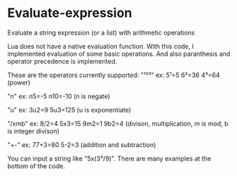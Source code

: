 # Evaluate-expression
Evaluate a string expression (or a list) with arithmetic operations

Lua does not have a native evaluation function.
With this code, I implemented evaluation of some basic operations.
And also paranthesis and operator precedence is implemented.

These are the operators currently supported:
"¹²³"   ex: 5¹=5  6²=36 4³=64           (power)

"n"     ex: n5=-5 n10=-10               (n is negate)

"u"     ex: 3u2=9 5u3=125               (u is exponentiate)

"/xmb"  ex: 8/2=4 5x3=15  9m2=1 9b2=4   (divison, multiplication, m is mod, b is integer divison)

"+-"    ex: 77+3=80   5-2=3             (addition and subtraction)


You can input a string like "5x(3³/9)".
There are many examples at the bottom of the code.
